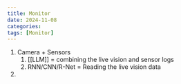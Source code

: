 ```yaml
---
title: Monitor
date: 2024-11-08
categories: 
tags: [Monitor]
---
```


1. Camera  + Sensors 
	1. [[LLM]]  = combining the live vision and sensor logs 
	2. RNN/CNN/R-Net = Reading the live vision data 
2.
